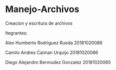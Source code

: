# Manejo-Archivos
Creacion y escritura de archivos

Itegrantes:

Alex Humberto Rodriguez Rueda 20181020088


Camilo Andres Caiman Urquijo 20181020086


Diego Alejandro Bermudez Gonzalez 20181020065
